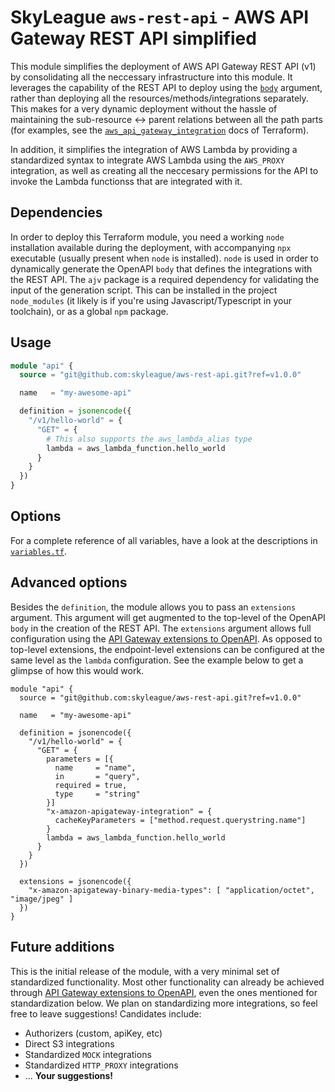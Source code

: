 # SkyLeague `aws-rest-api` - AWS API Gateway REST API simplified

This module simplifies the deployment of AWS API Gateway REST API (v1) by consolidating all the neccessary infrastructure into this module. It leverages the capability of the REST API to deploy using the [`body`](https://registry.terraform.io/providers/hashicorp/aws/latest/docs/resources/api_gateway_rest_api#body) argument, rather than deploying all the resources/methods/integrations separately. This makes for a very dynamic deployment without the hassle of maintaining the sub-resource <-> parent relations between all the path parts (for examples, see the [`aws_api_gateway_integration`](https://registry.terraform.io/providers/hashicorp/aws/latest/docs/resources/api_gateway_integration) docs of Terraform).

In addition, it simplifies the integration of AWS Lambda by providing a standardized syntax to integrate AWS Lambda using the `AWS_PROXY` integration, as well as creating all the neccesary permissions for the API to invoke the Lambda functionss that are integrated with it.

## Dependencies

In order to deploy this Terraform module, you need a working `node` installation available during the deployment, with accompanying `npx` executable (usually present when `node` is installed). `node` is used in order to dynamically generate the OpenAPI `body` that defines the integrations with the REST API. The `ajv` package is a required dependency for validating the input of the generation script. This can be installed in the project `node_modules` (it likely is if you're using Javascript/Typescript in your toolchain), or as a global `npm` package.

## Usage

```terraform
module "api" {
  source = "git@github.com:skyleague/aws-rest-api.git?ref=v1.0.0"

  name   = "my-awesome-api"

  definition = jsonencode({
    "/v1/hello-world" = {
      "GET" = {
        # This also supports the aws_lambda_alias type
        lambda = aws_lambda_function.hello_world
      }
    }
  })
}
```

## Options

For a complete reference of all variables, have a look at the descriptions in [`variables.tf`](./variables.tf).

## Advanced options

Besides the `definition`, the module allows you to pass an `extensions` argument. This argument will get augmented to the top-level of the OpenAPI `body` in the creation of the REST API. The `extensions` argument allows full configuration using the [API Gateway extensions to OpenAPI](https://docs.aws.amazon.com/apigateway/latest/developerguide/api-gateway-swagger-extensions.html). As opposed to top-level extensions, the endpoint-level extensions can be configured at the same level as the `lambda` configuration. See the example below to get a glimpse of how this would work.

```hcl
module "api" {
  source = "git@github.com:skyleague/aws-rest-api.git?ref=v1.0.0"

  name   = "my-awesome-api"

  definition = jsonencode({
    "/v1/hello-world" = {
      "GET" = {
        parameters = [{
          name     = "name",
          in       = "query",
          required = true,
          type     = "string"
        }]
        "x-amazon-apigateway-integration" = {
          cacheKeyParameters = ["method.request.querystring.name"]
        }
        lambda = aws_lambda_function.hello_world
      }
    }
  })

  extensions = jsonencode({
    "x-amazon-apigateway-binary-media-types": [ "application/octet", "image/jpeg" ]
  })
}
```

## Future additions

This is the initial release of the module, with a very minimal set of standardized functionality. Most other functionality can already be achieved through [API Gateway extensions to OpenAPI](https://docs.aws.amazon.com/apigateway/latest/developerguide/api-gateway-swagger-extensions.html), even the ones mentioned for standardization below. We plan on standardizing more integrations, so feel free to leave suggestions! Candidates include:

- Authorizers (custom, apiKey, etc)
- Direct S3 integrations
- Standardized `MOCK` integrations
- Standardized `HTTP_PROXY` integrations
- ... **Your suggestions!**
